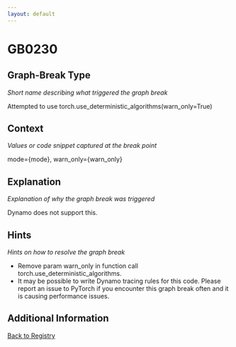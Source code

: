 ```yaml
---
layout: default
---
```

# GB0230

## Graph-Break Type
*Short name describing what triggered the graph break*

Attempted to use torch.use_deterministic_algorithms(warn_only=True)

## Context
*Values or code snippet captured at the break point*

mode={mode}, warn_only={warn_only}

## Explanation
*Explanation of why the graph break was triggered*

Dynamo does not support this.

## Hints
*Hints on how to resolve the graph break*

- Remove param warn_only in function call torch.use_deterministic_algorithms.
- It may be possible to write Dynamo tracing rules for this code. Please report an issue to PyTorch if you encounter this graph break often and it is causing performance issues.


## Additional Information

<!-- ADDITIONAL INFORMATION START - Add custom information below this line -->

<!-- ADDITIONAL INFORMATION END -->

[Back to Registry](../index.html)
